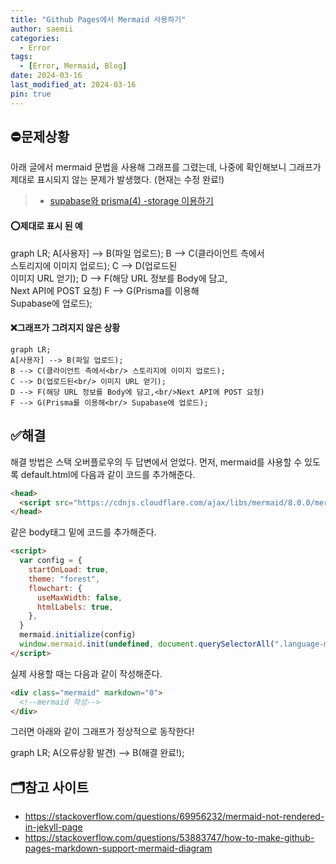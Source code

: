 ```yaml
---
title: "Github Pages에서 Mermaid 사용하기"
author: saemii
categories:
  - Error
tags:
  - [Error, Mermaid, Blog]
date: 2024-03-16
last_modified_at: 2024-03-16
pin: true
---
```


## ⛔문제상황

아래 글에서 mermaid 문법을 사용해 그래프를 그렸는데, 나중에 확인해보니 그래프가 제대로 표시되지 않는 문제가 발생했다.
(현재는 수정 완료!)

> - [supabase와 prisma(4) -storage 이용하기](https://saemii-24.github.io/posts/supabase-4/)

#### ⭕제대로 표시 된 예

<div class="mermaid" markdown="0" >
  graph LR;
  A[사용자] --> B(파일 업로드);
  B --> C(클라이언트 측에서<br/> 스토리지에 이미지 업로드);
  C --> D(업로드된<br/> 이미지 URL 얻기);
  D --> F(해당 URL 정보를 Body에 담고,<br/>Next API에 POST 요청)
  F --> G(Prisma를 이용해<br/> Supabase에 업로드);
</div>

#### ❌그래프가 그려지지 않은 상황

```
graph LR;
A[사용자] --> B(파일 업로드);
B --> C(클라이언트 측에서<br/> 스토리지에 이미지 업로드);
C --> D(업로드된<br/> 이미지 URL 얻기);
D --> F(해당 URL 정보를 Body에 담고,<br/>Next API에 POST 요청)
F --> G(Prisma를 이용해<br/> Supabase에 업로드);
```

## ✅해결

해결 방법은 스택 오버플로우의 두 답변에서 얻었다.
먼저, mermaid를 사용할 수 있도록 default.html에 다음과 같이 코드를 추가해준다.

```html
<head>
  <script src="https://cdnjs.cloudflare.com/ajax/libs/mermaid/8.0.0/mermaid.min.js"></script>
</head>
```

같은 body태그 밑에 코드를 추가해준다.

```html
<script>
  var config = {
    startOnLoad: true,
    theme: "forest",
    flowchart: {
      useMaxWidth: false,
      htmlLabels: true,
    },
  }
  mermaid.initialize(config)
  window.mermaid.init(undefined, document.querySelectorAll(".language-mermaid"))
</script>
```

실제 사용할 때는 다음과 같이 작성해준다.

```html
<div class="mermaid" markdown="0">
  <!--mermaid 작성-->
</div>
```

그러면 아래와 같이 그래프가 정상적으로 동작한다!

<div class="mermaid" markdown="0" >
  graph LR;
  A(오류상황 발견) --> B(해결 완료!);
</div>

## 🗂️참고 사이트

- <https://stackoverflow.com/questions/69956232/mermaid-not-rendered-in-jekyll-page>
- <https://stackoverflow.com/questions/53883747/how-to-make-github-pages-markdown-support-mermaid-diagram>
